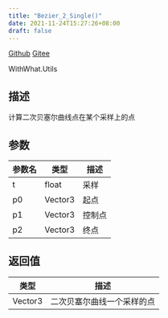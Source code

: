 ```yaml
---
title: "Bezier_2_Single()"
date: 2021-11-24T15:27:26+08:00
draft: false
---
```


[Github](https://github.com/AlanWeekend/WithWhatForUnity/blob/upm/Runtime/Utils/MathUtils.cs#L16)
[Gitee](https://gitee.com/week233/with_what_for_unity/blob/upm/Runtime/Utils/MathUtils.cs#L16)

WithWhat.Utils
## 描述
计算二次贝塞尔曲线点在某个采样上的点
## 参数
| 参数名 | 类型 | 描述 |
| - | - | - |
| t | float | 采样 |
| p0 | Vector3 | 起点 |
| p1 | Vector3 | 控制点 |
| p2 | Vector3 | 终点 |
## 返回值
| 类型 | 描述 |
| - | - |
| Vector3 | 二次贝塞尔曲线一个采样的点 |